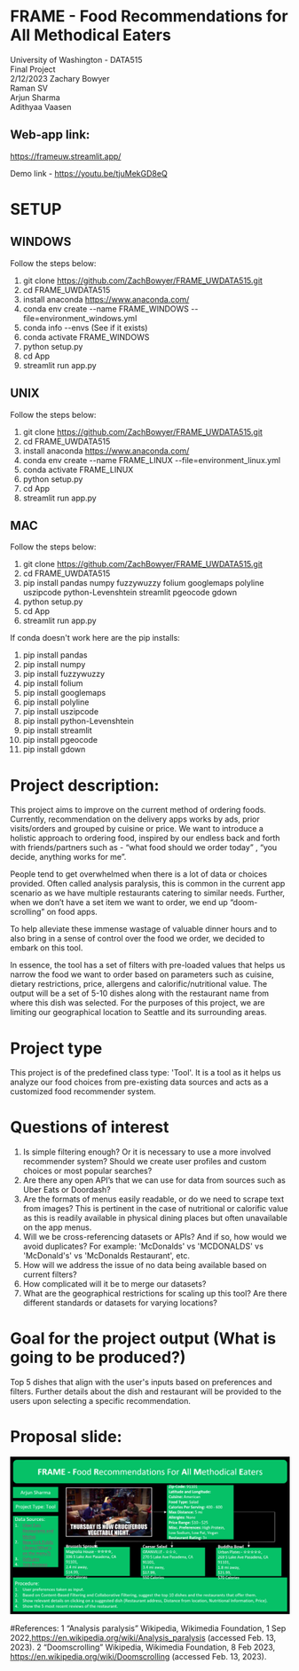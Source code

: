 # FRAME - Food Recommendations for All Methodical Eaters
University of Washington - DATA515  
Final Project  
2/12/2023
Zachary Bowyer  
Raman SV  
Arjun Sharma  
Adithyaa Vaasen  

## Web-app link: 
https://frameuw.streamlit.app/

Demo link - https://youtu.be/tjuMekGD8eQ

# SETUP
## WINDOWS
Follow the steps below:
1. git clone https://github.com/ZachBowyer/FRAME_UWDATA515.git
2. cd FRAME_UWDATA515
3. install anaconda https://www.anaconda.com/
4. conda env create --name FRAME_WINDOWS --file=environment_windows.yml
5. conda info --envs (See if it exists)
6. conda activate FRAME_WINDOWS
7. python setup.py
8. cd App
9. streamlit run app.py

## UNIX
Follow the steps below:
1. git clone https://github.com/ZachBowyer/FRAME_UWDATA515.git
2. cd FRAME_UWDATA515
3. install anaconda https://www.anaconda.com/
4. conda env create --name FRAME_LINUX --file=environment_linux.yml
5. conda activate FRAME_LINUX
6. python setup.py  
7. cd App
8. streamlit run app.py

## MAC
Follow the steps below:
1. git clone https://github.com/ZachBowyer/FRAME_UWDATA515.git
2. cd FRAME_UWDATA515
3. pip install pandas numpy fuzzywuzzy folium googlemaps polyline uszipcode python-Levenshtein streamlit pgeocode gdown
4. python setup.py  
5. cd App
6. streamlit run app.py

If conda doesn't work here are the pip installs:
1. pip install pandas
2. pip install numpy
3. pip install fuzzywuzzy
4. pip install folium 
5. pip install googlemaps 
6. pip install polyline
7. pip install uszipcode 
8. pip install python-Levenshtein
9. pip install streamlit
10. pip install pgeocode 
11. pip install gdown

# Project description:
This project aims to improve on the current method of ordering foods. Currently, recommendation on the delivery apps works by ads, prior visits/orders and grouped by cuisine or price. We want to introduce a holistic approach to ordering food, inspired by our endless back and forth with friends/partners such as - “what food should we order today” , “you decide, anything works for me”. 

People tend to get overwhelmed when there is a lot of data or choices provided. Often called analysis paralysis, this is common in the current app scenario as we have multiple restaurants catering to similar needs. Further, when we don’t have a set item we want to order, we end up “doom-scrolling” on food apps. 

To help alleviate these immense wastage of valuable dinner hours and to also bring in a sense of control over the food we order, we decided to embark on this tool. 

In essence, the tool has a set of filters with pre-loaded values that helps us narrow the food we want to order based on parameters such as cuisine, dietary restrictions, price, allergens and calorific/nutritional value. The output will be a set of 5-10 dishes along with the restaurant name from where this dish was selected. For the purposes of this project, we are limiting our geographical location to Seattle and its surrounding areas.

# Project type
This project is of the predefined class type: 'Tool'. It is a tool as it helps us analyze our food choices from pre-existing data sources and acts as a customized food recommender system.

# Questions of interest
1. Is simple filtering enough? Or it is necessary to use a more involved recommender system?  Should we create user profiles and custom choices or most popular searches? 
2. Are there any open API’s that we can use for data from sources such as Uber Eats or Doordash?  
3. Are the formats of menus easily readable, or do we need to scrape text from images? This is pertinent in the case of nutritional or calorific value as this is readily available in physical dining places but often unavailable on the app menus. 
4. Will we be cross-referencing datasets or APIs? And if so, how would we avoid duplicates? For example: 
   'McDonalds' vs 'MCDONALDS' vs 'McDonald's' vs 'McDonalds Restaurant', etc.  
5. How will we address the issue of no data being available based on current filters?  
6. How complicated will it be to merge our datasets?  
7. What are the geographical restrictions for scaling up this tool? Are there different standards or datasets for varying locations?

# Goal for the project output (What is going to be produced?)  
Top 5 dishes that align with the user's inputs based on preferences and filters. Further details about the dish and restaurant will be provided to the users upon selecting a specific recommendation.   

# Proposal slide: 
![alt text](images/ProposalSlide.png)

#References:
1 “Analysis paralysis” Wikipedia, Wikimedia Foundation, 1 Sep 2022,https://en.wikipedia.org/wiki/Analysis_paralysis (accessed Feb. 13, 2023).
2 “Doomscrolling” Wikipedia, Wikimedia Foundation, 8 Feb 2023, https://en.wikipedia.org/wiki/Doomscrolling (accessed Feb. 13, 2023).
